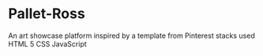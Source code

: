 # Pallet-Ross
An art showcase platform inspired by a template from Pinterest 
stacks used
HTML 5
CSS 
JavaScript 
